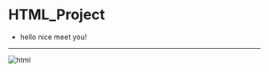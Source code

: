 # HTML_Project

- hello nice meet you!
----------------------
![html](https://user-images.githubusercontent.com/46715358/51783115-76891c00-2178-11e9-812b-2b09602e5d3c.png)
